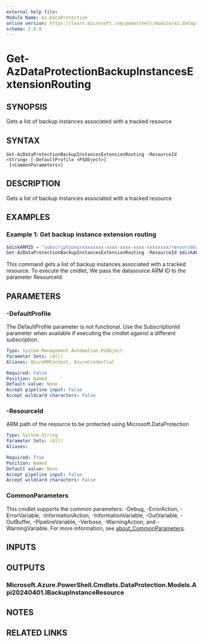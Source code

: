 ```yaml
---
external help file:
Module Name: Az.DataProtection
online version: https://learn.microsoft.com/powershell/module/az.dataprotection/get-azdataprotectionbackupinstancesextensionrouting
schema: 2.0.0
---
```


# Get-AzDataProtectionBackupInstancesExtensionRouting

## SYNOPSIS
Gets a list of backup instances associated with a tracked resource

## SYNTAX

```
Get-AzDataProtectionBackupInstancesExtensionRouting -ResourceId <String> [-DefaultProfile <PSObject>]
 [<CommonParameters>]
```

## DESCRIPTION
Gets a list of backup instances associated with a tracked resource

## EXAMPLES

### Example 1: Get backup instance extension routing
```powershell
$diskARMID = "subscriptions/xxxxxxxx-xxxx-xxxx-xxxx-xxxxxxxx/resourceGroups/testRG/providers/Microsoft.Compute/disks/testDisk"
Get-AzDataProtectionBackupInstancesExtensionRouting -ResourceId $diskARMID
```

This command gets a list of backup instances associated with a tracked resource.
To execute the cmdlet, We pass the datasource ARM ID to the parameter ResourceId.

## PARAMETERS

### -DefaultProfile
The DefaultProfile parameter is not functional.
Use the SubscriptionId parameter when available if executing the cmdlet against a different subscription.

```yaml
Type: System.Management.Automation.PSObject
Parameter Sets: (All)
Aliases: AzureRMContext, AzureCredential

Required: False
Position: Named
Default value: None
Accept pipeline input: False
Accept wildcard characters: False
```

### -ResourceId
ARM path of the resource to be protected using Microsoft.DataProtection

```yaml
Type: System.String
Parameter Sets: (All)
Aliases:

Required: True
Position: Named
Default value: None
Accept pipeline input: False
Accept wildcard characters: False
```

### CommonParameters
This cmdlet supports the common parameters: -Debug, -ErrorAction, -ErrorVariable, -InformationAction, -InformationVariable, -OutVariable, -OutBuffer, -PipelineVariable, -Verbose, -WarningAction, and -WarningVariable. For more information, see [about_CommonParameters](http://go.microsoft.com/fwlink/?LinkID=113216).

## INPUTS

## OUTPUTS

### Microsoft.Azure.PowerShell.Cmdlets.DataProtection.Models.Api20240401.IBackupInstanceResource

## NOTES

## RELATED LINKS

